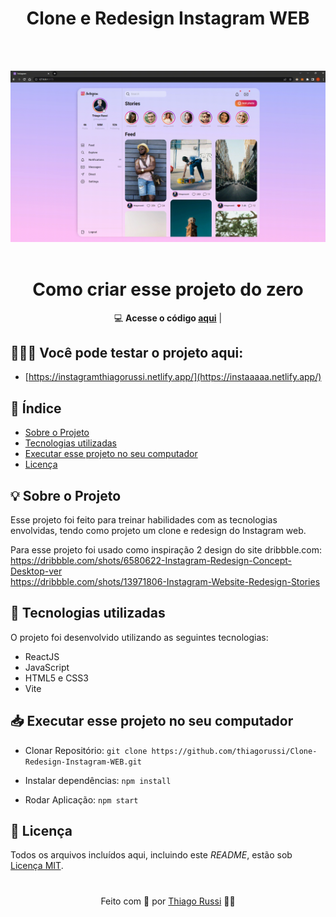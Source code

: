
  <h1 align="center">Clone e Redesign Instagram WEB</h1> 
  <br><br>

<p align="center">
  <img src="https://github.com/thiagorussi/Clone-Redesign-Instagram-WEB/blob/main/20221013_195255.gif"/>
  <br><br>
</p>

<h1 align="center">Como criar esse projeto do zero</h1> 
<div align="center">

💻 **Acesse o código [aqui](https://github.com/thiagorussi/Clone-Redesign-Instagram-WEB/blob/main/src/App.jsx)** |<br>


</div>

## 👨🏻‍🔧 Você pode testar o projeto aqui:
- [https://instagramthiagorussi.netlify.app/](https://instaaaaa.netlify.app/)

## 📑 Índice

- [Sobre o Projeto](#-sobre-o-projeto)
- [Tecnologias utilizadas](#-tecnologias-utilizadas)
- [Executar esse projeto no seu computador](#-Executar-esse-projeto-no-seu-computador)
- [Licença](#-licença)

## 💡 Sobre o Projeto

Esse projeto foi feito para treinar habilidades com as tecnologias envolvidas, tendo como projeto um clone e redesign do Instagram web.

Para esse projeto foi usado como inspiração 2 design do site dribbble.com:<br>
https://dribbble.com/shots/6580622-Instagram-Redesign-Concept-Desktop-ver<br>
https://dribbble.com/shots/13971806-Instagram-Website-Redesign-Stories

## 🚀 Tecnologias utilizadas

O projeto foi desenvolvido utilizando as seguintes tecnologias:

- ReactJS
- JavaScript
- HTML5 e CSS3
- Vite


## 📥 Executar esse projeto no seu computador

- Clonar Repositório: `git clone https://github.com/thiagorussi/Clone-Redesign-Instagram-WEB.git`

- Instalar dependências: `npm install`
- Rodar Aplicação: `npm start`


## 📕 Licença

Todos os arquivos incluídos aqui, incluindo este _README_, estão sob [Licença MIT](./LICENSE).

#
<div align = "center">Feito com 🖤 por <a href="https://www.linkedin.com/in/thiago-russi-79aa3b163/">Thiago Russi</a> 👨‍💻 </div>
